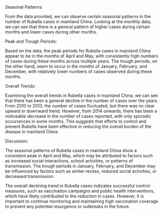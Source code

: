 Seasonal Patterns: 

From the data provided, we can observe certain seasonal patterns in the number of Rubella cases in mainland China. Looking at the monthly data, we can see that there is a general pattern of higher cases during certain months and lower cases during other months. 

Peak and Trough Periods: 

Based on the data, the peak periods for Rubella cases in mainland China appear to be in the months of April and May, with consistently high numbers of cases during these months across multiple years. The trough periods, on the other hand, seem to occur in the months of January, February, and December, with relatively lower numbers of cases observed during these months.

Overall Trends: 

Examining the overall trends in Rubella cases in mainland China, we can see that there has been a general decline in the number of cases over the years. From 2010 to 2013, the number of cases fluctuated, but there was no clear upward or downward trend. However, from 2014 onwards, there has been a noticeable decrease in the number of cases reported, with only sporadic occurrences in some months. This suggests that efforts to control and prevent Rubella have been effective in reducing the overall burden of the disease in mainland China.

Discussion: 

The seasonal patterns of Rubella cases in mainland China show a consistent peak in April and May, which may be attributed to factors such as increased social interactions, school activities, or patterns of transmission. The trough periods in January, February, and December may be influenced by factors such as winter recess, reduced social activities, or decreased transmission. 

The overall declining trend in Rubella cases indicates successful control measures, such as vaccination campaigns and public health interventions, which have likely contributed to the reduction in cases. However, it is important to continue monitoring and maintaining high vaccination coverage to prevent any potential resurgence or outbreaks in the future.
